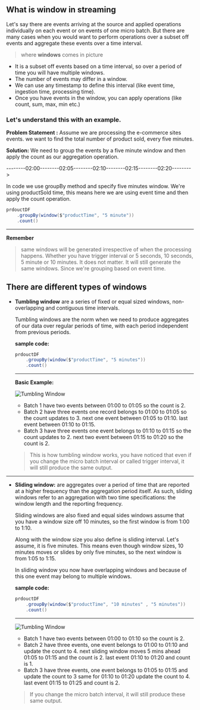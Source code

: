 ## What is window in streaming
Let's say there are events arriving at the source and applied operations individually on each event or on events of one micro batch. But there are many cases when you would want to perform operations over a subset off events and aggregate these events over a time interval.

> where **windows** comes in picture

 - It is a subset off events based on a time interval, so over a period of time you will have multiple windows.
 - The number of events may differ in a window.
 - We can use any timestamp to define this interval (like event time, ingestion time, processing time).
 - Once you have events in the window, you can apply operations (like count, sum, max, min etc.)

### Let's understand this with an example.
**Problem Statement :** Assume we are processing the e-commerce sites events. we want to find the total number of product sold, every five minutes.

**Solution:** We need to group the events by a five minute window and then apply the count as our aggregation operation.

--------02:00--------02:05--------02:10--------02:15--------02:20-------->

In code we use groupBy method and specify five minutes window. We're using productSold time, this means here we are using event time and then apply the count operation.
```scala
prdouctDF
	.groupBy(window($"productTime", "5 minute"))
    .count()
```
----
**Remember**

> same windows will be generated irrespective of when the processing happens. Whether you have trigger interval or 5 seconds, 10 seconds, 5 minute or 10 minutes. It does not matter. It will still generate the same windows. Since we're grouping based on event time.

## There are different types of windows

 - **Tumbling window** 
 are a series of fixed or equal sized windows, non-overlapping and contiguous time intervals.

	Tumbling windows are the norm when we need to produce aggregates of our data over regular periods of time, with each period independent from previous periods.

	**sample code:**
	```scala
	prdouctDF
		.groupBy(window($"productTime", "5 minutes"))
	    .count()
	```
	----
	**Basic Example:**
	
	![Tumbling Window](https://github.com/gurditsingh/blog/blob/gh-pages/_screenshots/TumblingWindows.jpg?raw=true)

	 - Batch 1 have two events between 01:00 to 01:05 so the count is 2.
	 - Batch 2 have three events one record belongs to 01:00 to 01:05 so the count updates to 3. next one event between 01:05 to 01:10. last event between 01:10 to 01:15.
	 - Batch 3 have three events one event belongs to 01:10 to 01:15 so the count updates to 2. next two event between 01:15 to 01:20 so the count is 2.

	> This is how tumbling window works, you have noticed that even if you change the micro batch interval or called trigger interval, it will still produce the same output.
----

 - **Sliding window:** are aggregates over a period of time that are reported at a higher frequency than the aggregation period itself. As
   such, sliding windows refer to an aggregation with two time
   specifications: the window length and the reporting frequency.

	Sliding windows are also fixed and equal sides windows assume that you have a window size off 10 minutes, so the first window is from 1:00 to 1:10. 

	Along with the window size you also define is sliding interval. Let's assume, it is five minutes. This means even though window sizes, 10 minutes moves or slides by only five minutes, so the next window is from 1:05 to 1:15.

	In sliding window you now have overlapping windows and because of this one event may belong to multiple windows.

	**sample code:**
	```scala
	prdouctDF
		.groupBy(window($"productTime", "10 minutes" , "5 minutes"))
	    .count()
	```
	----
	![Tumbling Window](https://github.com/gurditsingh/blog/blob/gh-pages/_screenshots/slidingWindow.jpg?raw=true)

	 

	 - Batch 1 have two events between 01:00 to 01:10 so the count is 2.
	 - Batch 2 have three events, one event belongs to 01:00 to 01:10 and update the count to 4. next sliding window moves 5 mins ahead 01:05 to 01:15 and the count is 2. last event 01:10 to 01:20 and count is 1.
	 - Batch 3 have three events, one event belongs to 01:05 to 01:15 and update the count to 3 same for 01:10 to 01:20 update the count to 4. last event 01:15 to 01:25 and count is 2.

	> If you change the micro batch interval, it will still produce these same output.

 

<!--stackedit_data:
eyJoaXN0b3J5IjpbLTY3NjIwNDQ2NCwtMTE3NTUzNjg3OSw2Mj
k4MDI3NzMsNjI0NjIwMjEwLDExOTkzMTQ1NjIsLTEyOTU0MDE0
NjgsNDMyNzY5NzQ3LDU1MTI0NjY2LDQ0OTc0MjgsNzk5NzM5MT
cyLC0yMzQzODk0MCwtMjA4Mjk1MzI0MCw4OTMxOTA4MjksLTE5
NjQyNTc1MTksLTE3MjAzMzQ5NTksLTEwNTY2NzIxOTIsMTQyMD
c5ODU2MSw4NTczNDUzNDIsMzk5Mzg0MzYsMTk2NjQwMjc3Nl19

-->